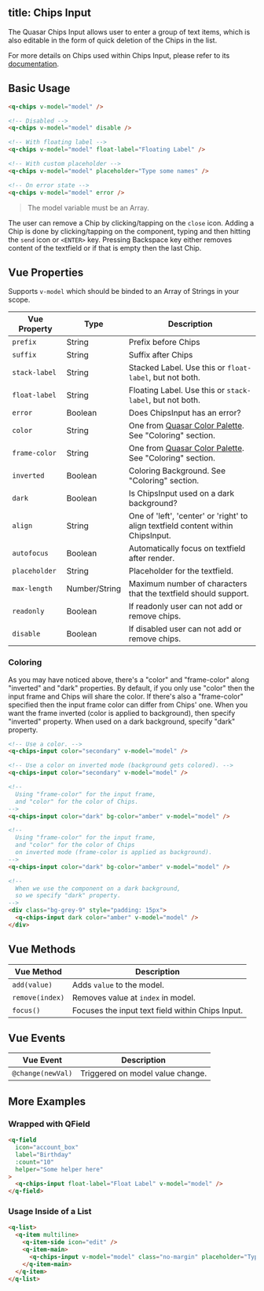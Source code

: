 title: Chips Input
---
The Quasar Chips Input allows user to enter a group of text items, which is also editable in the form of quick deletion of the Chips in the list.

For more details on Chips used within Chips Input, please refer to its [documentation](/components/chip.html).

<input type="hidden" data-fullpage-demo="form/text-input/chips">

## Basic Usage

``` html
<q-chips v-model="model" />

<!-- Disabled -->
<q-chips v-model="model" disable />

<!-- With floating label -->
<q-chips v-model="model" float-label="Floating Label" />

<!-- With custom placeholder -->
<q-chips v-model="model" placeholder="Type some names" />

<!-- On error state -->
<q-chips v-model="model" error />
```

> The model variable must be an Array.

The user can remove a Chip by clicking/tapping on the `close` icon. Adding a Chip is done by clicking/tapping on the component, typing and then hitting the `send` icon or `<ENTER>` key. Pressing Backspace key either removes content of the textfield or if that is empty then the last Chip.

## Vue Properties
Supports `v-model` which should be binded to an Array of Strings in your scope.

| Vue Property | Type | Description |
| --- | --- | --- |
| `prefix` | String | Prefix before Chips |
| `suffix` | String | Suffix after Chips |
| `stack-label` | String | Stacked Label. Use this or `float-label`, but not both. |
| `float-label` | String | Floating Label. Use this or `stack-label`, but not both. |
| `error` | Boolean | Does ChipsInput has an error? |
| `color` | String | One from [Quasar Color Palette](/components/color-palette.html). See "Coloring" section. |
| `frame-color` | String | One from [Quasar Color Palette](/components/color-palette.html). See "Coloring" section. |
| `inverted` | Boolean | Coloring Background. See "Coloring" section. |
| `dark` | Boolean | Is ChipsInput used on a dark background? |
| `align` | String | One of 'left', 'center' or 'right' to align textfield content within ChipsInput. |
| `autofocus` | Boolean | Automatically focus on textfield after render. |
| `placeholder` | String | Placeholder for the textfield. |
| `max-length` | Number/String | Maximum number of characters that the textfield should support. |
| `readonly` | Boolean | If readonly user can not add or remove chips. |
| `disable` | Boolean | If disabled user can not add or remove chips. |

### Coloring
As you may have noticed above, there's a "color" and "frame-color" along "inverted" and "dark" properties.
By default, if you only use "color" then the input frame and Chips will share the color. If there's also a "frame-color" specified then the input frame color can differ from Chips' one.
When you want the frame inverted (color is applied to background), then specify "inverted" property.
When used on a dark background, specify "dark" property.

```html
<!-- Use a color. -->
<q-chips-input color="secondary" v-model="model" />

<!-- Use a color on inverted mode (background gets colored). -->
<q-chips-input color="secondary" v-model="model" />

<!--
  Using "frame-color" for the input frame,
  and "color" for the color of Chips.
-->
<q-chips-input color="dark" bg-color="amber" v-model="model" />

<!--
  Using "frame-color" for the input frame,
  and "color" for the color of Chips
  on inverted mode (frame-color is applied as background).
-->
<q-chips-input color="dark" bg-color="amber" v-model="model" />

<!--
  When we use the component on a dark background,
  so we specify "dark" property.
-->
<div class="bg-grey-9" style="padding: 15px">
  <q-chips-input dark color="amber" v-model="model" />
</div>
```

## Vue Methods
| Vue Method | Description |
| --- | --- |
| `add(value)` | Adds `value` to the model. |
| `remove(index)` | Removes value at `index` in model. |
| `focus()` | Focuses the input text field within Chips Input. |

## Vue Events
| Vue Event | Description |
| --- | --- |
| `@change(newVal)` | Triggered on model value change. |

## More Examples

### Wrapped with QField
```html
<q-field
  icon="account_box"
  label="Birthday"
  :count="10"
  helper="Some helper here"
>
  <q-chips-input float-label="Float Label" v-model="model" />
</q-field>
```

### Usage Inside of a List
``` html
<q-list>
  <q-item multiline>
    <q-item-side icon="edit" />
    <q-item-main>
      <q-chips-input v-model="model" class="no-margin" placeholder="Type names"/>
    </q-item-main>
  </q-item>
</q-list>
```
